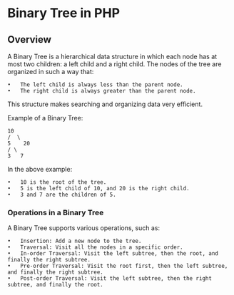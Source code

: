 # Binary Tree in PHP

## Overview

A Binary Tree is a hierarchical data structure in which each node has at most two children: a left child and a right child. The nodes of the tree are organized in such a way that:

	•	The left child is always less than the parent node.
	•	The right child is always greater than the parent node.

This structure makes searching and organizing data very efficient.

Example of a Binary Tree:
```
10
/  \
5    20
/ \
3   7
```
In the above example:

	•	10 is the root of the tree.
	•	5 is the left child of 10, and 20 is the right child.
	•	3 and 7 are the children of 5.


### Operations in a Binary Tree
A Binary Tree supports various operations, such as:

	•	Insertion: Add a new node to the tree.
	•	Traversal: Visit all the nodes in a specific order.
	•	In-order Traversal: Visit the left subtree, then the root, and finally the right subtree.
	•	Pre-order Traversal: Visit the root first, then the left subtree, and finally the right subtree.
	•	Post-order Traversal: Visit the left subtree, then the right subtree, and finally the root.